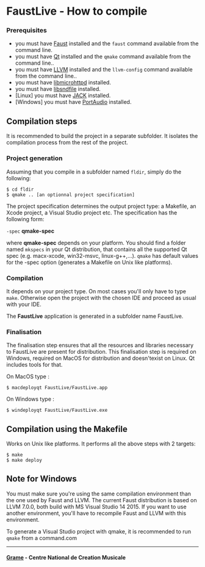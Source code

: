 FaustLive - How to compile
============================


### Prerequisites
- you must have [Faust](https://faust.grame.fr/) installed and the `faust` command available from the command line.
- you must have [Qt](https://www.qt.io/) installed and the `qmake` command available from the command line..
- you must have [LLVM](http://llvm.org/) installed and the `llvm-config` command available from the command line..
- you must have [libmicrohttpd](https://www.gnu.org/software/libmicrohttpd/) installed.
- you must have [libsndfile](http://www.mega-nerd.com/libsndfile/) installed.
- [Linux] you must have [JACK](http://jackaudio.org/) installed.
- [Windows] you must have [PortAudio](http://www.portaudio.com/) installed.


## Compilation steps

It is recommended to build the project in a separate subfolder. It isolates the compilation process from the rest of the project.

### Project generation
Assuming that you compile in a subfolder named `fldir`, simply do the following:

~~~~
$ cd fldir
$ qmake .. [an optionnal project specification]
~~~~

The project specification determines the output project type: a Makefile, an Xcode project, a Visual Studio project etc. The specification has the following form: 

`-spec` __qmake-spec__ 

where __qmake-spec__ depends on your platform. You should find a folder named `mkspecs` in your Qt distribution, that contains all the supported Qt spec (e.g. macx-xcode, win32-msvc, linux-g++,...). `qmake` has default values for the -spec option (generates a Makefile on Unix like platforms).


### Compilation

It depends on your project type. On most cases you'll only have to type `make`. 
Otherwise open the project with the chosen IDE and proceed as usual with your IDE.

The **FaustLive** application is generated in a subfolder name FaustLive.


### Finalisation

The finalisation step ensures that all the resources and libraries necessary to FaustLive are present for distribution. This finalisation step is required on Windows, required on MacOS for distribution and doesn'texist on Linux. Qt includes tools for that. 

On MacOS type :

~~~~
$ macdeployqt FaustLive/FaustLive.app
~~~~

On Windows type :

~~~~
$ windeployqt FaustLive/FaustLive.exe
~~~~


## Compilation using the Makefile

Works on Unix like platforms. It performs all the above steps with 2 targets:

~~~~
$ make
$ make deploy
~~~~

## Note for Windows

You must make sure you're using the same compilation environment than the one used by Faust and LLVM. The current Faust distribution is based on LLVM 7.0.0, both build with MS Visual Studio 14 2015. If you want to use another environment, you'll have to recompile Faust and LLVM with this environment.

To generate a Visual Studio project with qmake, it is recommended to run `qmake` from a command.com

--------------
#### [Grame](http://www.grame.fr) - Centre National de Creation Musicale

